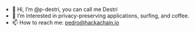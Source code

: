 - 👋 Hi, I’m @p-destri, you can call me Destri
- 👀 I’m interested in privacy-preserving applications, surfing, and coffee. 
- 📫 How to reach me: pedro@hackachain.io

<!---
p-destri/p-destri is a ✨ special ✨ repository because its `README.md` (this file) appears on your GitHub profile.
You can click the Preview link to take a look at your changes.
--->
